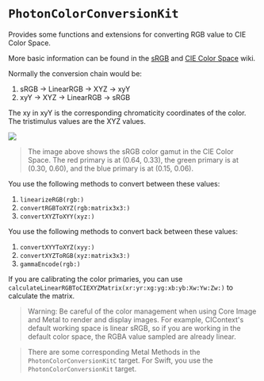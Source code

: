 # ``PhotonColorConversionKit``

Provides some functions and extensions for converting RGB value to CIE Color Space.

More basic information can be found in the [sRGB](https://en.wikipedia.org/wiki/SRGB) and [CIE Color Space](https://en.wikipedia.org/wiki/CIE_1931_color_space#) wiki.

Normally the conversion chain would be:

1. sRGB -> LinearRGB -> XYZ -> xyY
2. xyY -> XYZ -> LinearRGB -> sRGB

The xy in xyY is the corresponding chromaticity coordinates of the color.
The tristimulus values are the XYZ values.

![](srgb.jpg)

> The image above shows the sRGB color gamut in the CIE Color Space.
The red primary is at (0.64, 0.33), the green primary is at (0.30, 0.60), and the blue primary is at (0.15, 0.06).

You use the following methods to convert between these values:

1. ``linearizeRGB(rgb:)``
2. ``convertRGBToXYZ(rgb:matrix3x3:)``
3. ``convertXYZToXYY(xyz:)``

You use the following methods to convert back between these values:
1. ``convertXYYToXYZ(xyy:)``
2. ``convertXYZToRGB(xyz:matrix3x3:)``
3. ``gammaEncode(rgb:)``

If you are calibrating the color primaries, you can use ``calculateLinearRGBToCIEXYZMatrix(xr:yr:xg:yg:xb:yb:Xw:Yw:Zw:)`` to calculate the matrix.

> Warning: Be careful of the color management when using Core Image and Metal to render
and display images. For example, CIContext's default working space is linear sRGB,
so if you are working in the default color space, the RGBA value sampled are already linear.

> There are some corresponding Metal Methods in the `PhotonColorConversionKitC` target. For Swift, you use the `PhotonColorConversionKit` target.
